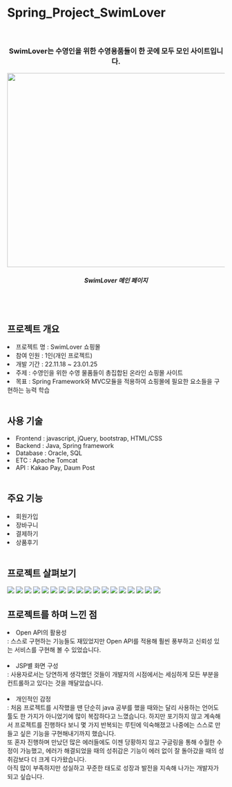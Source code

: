 # Spring_Project_SwimLover
<br>
<div align="center">
<h3>SwimLover는 수영인을 위한 수영용품들이 한 곳에 모두 모인 사이트입니다.</h3>
<img src = "https://user-images.githubusercontent.com/105154847/214835081-0198c449-19d0-4a88-a1ca-f86e7b6180f2.gif"
style="display: block; margin: 0 auto; width:800px; height:450px;">
<h5>SwimLover 메인 페이지</h5>
</div>

<br>
<br>
<h2>프로젝트 개요</h2>
<li>프로젝트 명 : SwimLover 쇼핑몰</li>
<li>참여 인원 : 1인(개인 프로젝트)</li>
<li>개발 기간 : 22.11.18 ~ 23.01.25 </li>
<li>주제 : 수영인을 위한 수영 물품들이 총집합된 온라인 쇼핑몰 사이트</li>
<li>목표 : Spring Framework와 MVC모듈을 적용하여 쇼핑몰에 필요한 요소들을 구현하는 능력 학습</li>
<br>

<h2>사용 기술</h2>
<li>Frontend : javascript, jQuery, bootstrap, HTML/CSS</li>
<li>Backend : Java, Spring framework</li>
<li>Database : Oracle, SQL</li>
<li>ETC : Apache Tomcat</li>
<li>API : Kakao Pay, Daum Post</li>
<br>

<h2>주요 기능</h2>
<li>회원가입</li>
<li>장바구니</li>
<li>결제하기</li>
<li>상품후기</li>
<br>

<h2>프로젝트 살펴보기</h2>
<img src = https://user-images.githubusercontent.com/105154847/214871973-599293a6-35f2-4660-ad26-8a7cedf52dbb.PNG>
<img src = https://user-images.githubusercontent.com/105154847/214872192-30433d01-a26e-4d15-b0aa-6a2142bd98ab.PNG>
<img src = https://user-images.githubusercontent.com/105154847/214872514-fba85ff0-3f85-42cf-98bd-9f5d4a3ecd28.PNG>
<img src = https://user-images.githubusercontent.com/105154847/214872822-f19a591e-3639-4ff3-ab5e-aff4e1246d99.PNG>
<img src = https://user-images.githubusercontent.com/105154847/214872802-197e6dfe-072e-4bf5-9110-aa16db56a34a.PNG>

<img src = https://user-images.githubusercontent.com/105154847/214872791-f6ab33a7-72e9-45f9-bdac-25e42a465bf3.PNG>
<img src = https://user-images.githubusercontent.com/105154847/214872775-1ff6e8e8-bf7d-4b93-824e-90a6021b505d.PNG>
<img src = https://user-images.githubusercontent.com/105154847/214872761-5a7515e9-39a2-4be1-905e-f36b28763601.PNG>
<img src = https://user-images.githubusercontent.com/105154847/214872742-d98eb3bd-cd26-4b76-abad-d91fd8e617d9.PNG>
<img src = https://user-images.githubusercontent.com/105154847/214872679-582449b7-3b3a-4b0f-bb95-571f4a0acdea.PNG>

<img src = https://user-images.githubusercontent.com/105154847/214872666-5fc7dd6a-503d-418e-87d8-bb7046b0ea82.PNG>
<img src = https://user-images.githubusercontent.com/105154847/214872647-b489a854-79cd-404a-ad2d-68f24a0097b4.PNG>
<img src = https://user-images.githubusercontent.com/105154847/214872629-fe8b230e-2a14-40da-b14f-bfa2d3f4f56f.PNG>
<img src = https://user-images.githubusercontent.com/105154847/214872608-7bbdef13-784f-4562-b0bb-8682383c83f7.PNG>
<img src = https://user-images.githubusercontent.com/105154847/214872601-e46c40e7-7d65-41c6-9809-bfad6935b5f4.PNG>

<img src = https://user-images.githubusercontent.com/105154847/214872582-a78793c0-365a-41f4-9ae8-d5beece08091.PNG>
<img src = https://user-images.githubusercontent.com/105154847/214872566-519bd0d3-1178-4133-83eb-b666913b3e29.PNG>
<img src = https://user-images.githubusercontent.com/105154847/214872542-51c15a94-a6cd-4db1-8519-cecc8ecde895.PNG>
<br>

<h2>프로젝트를 하며 느낀 점</h2>
<li>Open API의 활용성<br> : 스스로 구현하는 기능들도 재밌었지만 Open API를 적용해 훨씬 풍부하고 신뢰성 있는 서비스를 구현해 볼 수 있었습니다.</li><br>
<li>JSP별 화면 구성<br> : 사용자로서는 당연하게 생각했던 것들이 개발자의 시점에서는 세심하게 모든 부분을 컨트롤하고 있다는 것을 깨달았습니다.  </li><br>
<li>개인적인 감정<br> : 처음 프로젝트를 시작했을 땐 단순히 java 공부를 했을 때와는 달리 사용하는 언어도 툴도 한 가지가 아니었기에 많이 복잡하다고 느꼈습니다.
하지만 포기하지 않고 계속해서 프로젝트를 진행하다 보니 몇 가지 반복되는 루틴에 익숙해졌고 나중에는 스스로 만들고 싶은 기능을 구현해내기까지 했습니다. 
<br> 또 혼자 진행하며 만났던 많은 에러들에도 이젠 당황하지 않고 구글링을 통해 수월한 수정이 가능했고, 에러가 해결되었을 때의 성취감은 기능이 에러 없이 잘 돌아갔을 때의 성취감보다 더 크게 다가왔습니다.
<br> 아직 많이 부족하지만 성실하고 꾸준한 태도로 성장과 발전을 지속해 나가는 개발자가 되고 싶습니다.
</li>
<br>
